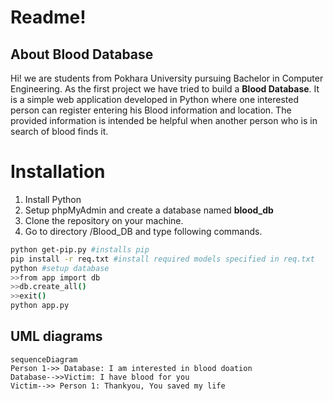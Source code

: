 # Readme!


## About Blood Database
Hi! we are students from Pokhara University pursuing Bachelor in Computer Engineering. As the first project we have tried to build a **Blood Database**. It is a simple web application developed in Python where one interested person can register entering his Blood information and location. The provided information is intended  be helpful when another person who is in search of blood finds it.


# Installation

1. Install Python 
2. Setup  phpMyAdmin and create a database named  **blood_db**
3. Clone the repository on your machine.
4. Go to directory /Blood_DB and type following commands.
```bash
python get-pip.py #installs pip
pip install -r req.txt #install required models specified in req.txt
python #setup database
>>from app import db
>>db.create_all()
>>exit()
python app.py

```

## UML diagrams

```mermaid
sequenceDiagram
Person 1->> Database: I am interested in blood doation
Database-->>Victim: I have blood for you
Victim-->> Person 1: Thankyou, You saved my life

```


